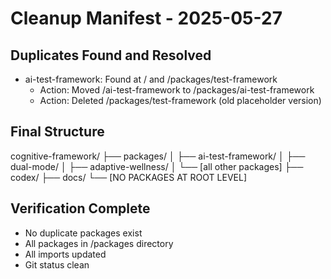 # Cleanup Manifest - 2025-05-27

## Duplicates Found and Resolved
- ai-test-framework: Found at / and /packages/test-framework
  - Action: Moved /ai-test-framework to /packages/ai-test-framework
  - Action: Deleted /packages/test-framework (old placeholder version)

## Final Structure
cognitive-framework/
├── packages/
│   ├── ai-test-framework/
│   ├── dual-mode/
│   ├── adaptive-wellness/
│   └── [all other packages]
├── codex/
├── docs/
└── [NO PACKAGES AT ROOT LEVEL]

## Verification Complete
- No duplicate packages exist
- All packages in /packages directory
- All imports updated
- Git status clean
